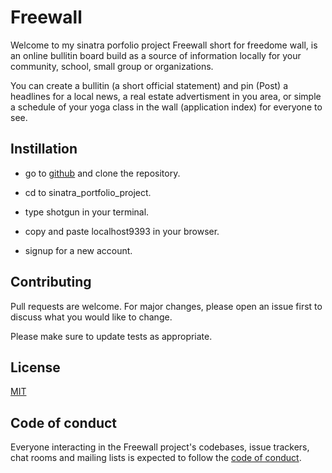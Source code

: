 
# Freewall  

Welcome to my sinatra porfolio project Freewall short for freedome wall, is an online bullitin board build as a source of information locally for your community, school, small group or organizations.  

You can create a bullitin (a short official statement) and  pin (Post) a headlines for a local news, a real estate advertisment in you area, or simple a schedule of your yoga class in the wall (application index) for everyone to see.



## Instillation 

- go to [github](https://github.com/ianbumatay/Sinatra_portfolio_project) and clone the repository.

- cd to sinatra_portfolio_project.

- type shotgun in your terminal. 

- copy and paste localhost9393 in your browser.

- signup for a new account. 

## Contributing  

Pull requests are welcome. For major changes, please open an issue first to discuss what you would like to change.

Please make sure to update tests as appropriate.

## License 

[MIT](https://choosealicense.com/licenses/mit/)

## Code of conduct

Everyone interacting in the Freewall project's codebases, issue trackers, chat rooms and mailing lists is expected to follow the [code of conduct](https://github.com//meals/blob/master/CODE_OF_CONDUCT.md).

